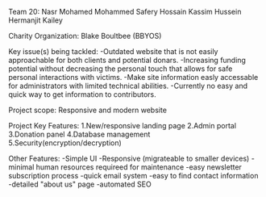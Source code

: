Team 20:
Nasr Mohamed
Mohammed Safery Hossain
Kassim Hussein
Hermanjit Kailey

Charity Organization:
Blake Boultbee (BBYOS)

Key issue(s) being tackled: 
-Outdated website that is not easily approachable for both clients and potential donars. 
-Increasing funding potential without decreasing the personal touch that allows for safe personal interactions with victims.
-Make site information easly accessable for administrators with limited technical abilities.
-Currently no easy and quick way to get information to contributors.

Project scope:
Responsive and modern website

Project Key Features:
1.New/responsive landing page
2.Admin portal
3.Donation panel
4.Database management
5.Security(encryption/decryption)

Other Features:
-Simple UI
-Responsive (migrateable to smaller devices)
-minimal human resources requireed for maintenance
-easy newsletter subscription process
-quick email system
-easy to find contact information
-detailed "about us" page
-automated SEO